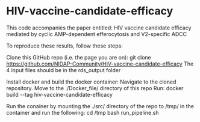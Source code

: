 # HIV-vaccine-candidate-efficacy
This code accompanies the paper entitled: HIV vaccine candidate efficacy mediated by cyclic AMP-dependent efferocytosis and V2-specific ADCC

To reproduce these results, follow these steps:

Clone this GitHub repo (i.e. the page you are on):
git clone https://github.com/NIDAP-Community/HIV-vaccine-candidate-efficacy
The 4 input files should be in the rds_output folder

Install docker and build the docker container:
Navigate to the cloned repository. Move to the ./Docker_file/ directory of this repo
Run: docker build --tag hiv-vaccine-candidate-efficacy

Run the conainer by mounting the ./src/ directory of the repo to /tmp/ in the container and run the following:
cd /tmp
bash run_pipeline.sh
